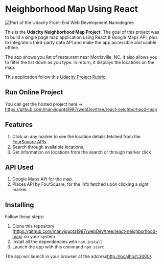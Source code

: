# Neighborhood Map Using React

![Part of the Udacity Front-End Web Development Nanodegree](https://img.shields.io/badge/Udacity-React-02b3e4.svg)

This is the **Udacity Neighborhood Map Project**. The goal of this project was to build a single page map application using React & Google Maps API, plus to integrate a third-party data API and make the app accessible and usable offline.

The app shows you list of restaurant near Morrisville, NC. It also allows you to filter the list down as you type. In return, it displays the locations on the map.

This application follow this [Udacity Project Rubric](https://review.udacity.com/#!/rubrics/1351/view)

## Run Online Project

You can get the hosted project here -> https://github.com/manvigupta1987/webDev/tree/react-neighborhood-map

## Features

1. Click on any marker to see the location details fetched from the [FourSquare APIs](https://developer.foursquare.com/).
2. Search through availaible locations.
3. Get information on locations from the search or through marker click

## API Used
1. Google Maps API for the map.
2. Places API by FourSquare, for the info fetched upon clicking a sight marker.

## Installing
Follow these steps:

1. Clone this repository (https://github.com/manvigupta1987/webDev/tree/react-neighborhood-map) on your system
2. Install all the dependencies with `npm install`
3. Launch the app with this command `npm start`

The app will launch in your browser at the address[http://localhost:3000/](http://localhost:3000/).
